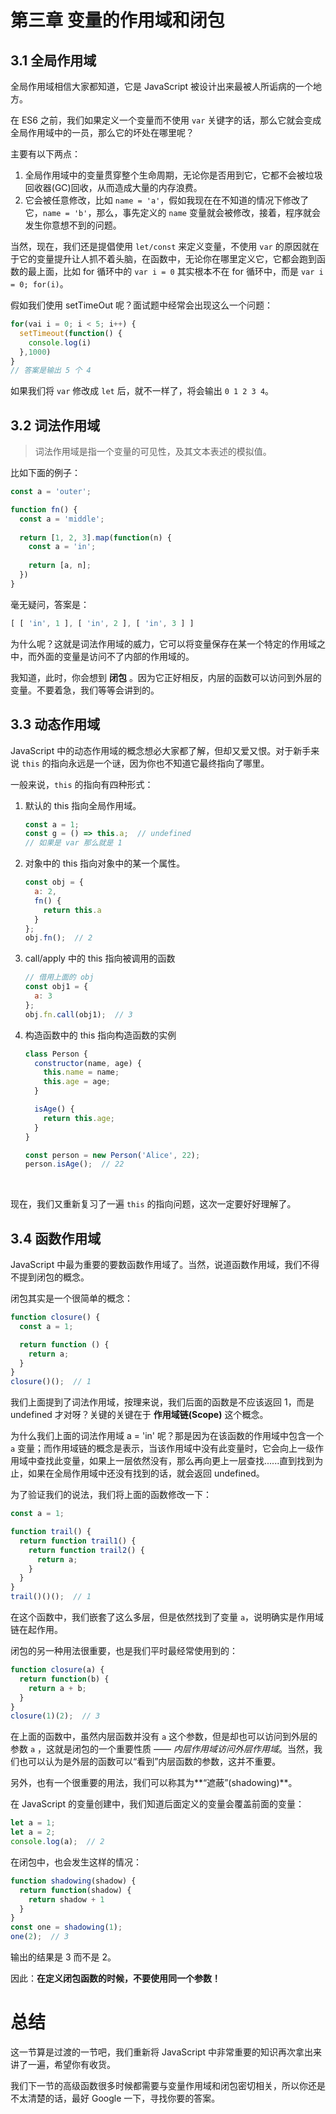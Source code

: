 # 第三章 变量的作用域和闭包

## 3.1 全局作用域

全局作用域相信大家都知道，它是 JavaScript 被设计出来最被人所诟病的一个地方。

在 ES6 之前，我们如果定义一个变量而不使用 `var` 关键字的话，那么它就会变成全局作用域中的一员，那么它的坏处在哪里呢？

主要有以下两点：

1. 全局作用域中的变量贯穿整个生命周期，无论你是否用到它，它都不会被垃圾回收器(GC)回收，从而造成大量的内存浪费。
2. 它会被任意修改，比如 `name = 'a'`，假如我现在在不知道的情况下修改了它，`name = 'b'`，那么，事先定义的 `name` 变量就会被修改，接着，程序就会发生你意想不到的问题。

当然，现在，我们还是提倡使用 `let/const` 来定义变量，不使用 `var` 的原因就在于它的变量提升让人抓不着头脑，在函数中，无论你在哪里定义它，它都会跑到函数的最上面，比如 for 循环中的 `var i = 0` 其实根本不在 for 循环中，而是 `var i = 0; for(i)`。

假如我们使用 setTimeOut 呢？面试题中经常会出现这么一个问题：

```javascript
for(vai i = 0; i < 5; i++) {
  setTimeout(function() {
    console.log(i)
  },1000)
}
// 答案是输出 5 个 4
```

如果我们将 `var` 修改成 `let` 后，就不一样了，将会输出 `0 1 2 3 4`。

## 3.2 词法作用域

>  词法作用域是指一个变量的可见性，及其文本表述的模拟值。

比如下面的例子：

```javascript
const a = 'outer';

function fn() {
  const a = 'middle';
  
  return [1, 2, 3].map(function(n) {
    const a = 'in';
    
    return [a, n];
  })
}
```

毫无疑问，答案是：

```javascript
[ [ 'in', 1 ], [ 'in', 2 ], [ 'in', 3 ] ]
```

为什么呢？这就是词法作用域的威力，它可以将变量保存在某一个特定的作用域之中，而外面的变量是访问不了内部的作用域的。

我知道，此时，你会想到 **闭包** 。因为它正好相反，内层的函数可以访问到外层的变量。不要着急，我们等等会讲到的。

## 3.3 动态作用域

JavaScript 中的动态作用域的概念想必大家都了解，但却又爱又恨。对于新手来说 `this` 的指向永远是一个谜，因为你也不知道它最终指向了哪里。

一般来说，`this` 的指向有四种形式：

1. 默认的 this 指向全局作用域。

   ```javascript
   const a = 1;
   const g = () => this.a;  // undefined
   // 如果是 var 那么就是 1
   ```

2. 对象中的 this 指向对象中的某一个属性。

   ```javascript
   const obj = {
     a: 2,
     fn() {
       return this.a
     }
   };
   obj.fn();  // 2
   ```

3. call/apply 中的 this 指向被调用的函数

   ```javascript
   // 借用上面的 obj
   const obj1 = {
     a: 3
   };
   obj.fn.call(obj1);  // 3
   ```

4. 构造函数中的 this 指向构造函数的实例

   ```javascript
   class Person {
     constructor(name, age) {
       this.name = name;
       this.age = age;
     }

     isAge() {
       return this.age;
     }
   }

   const person = new Person('Alice', 22);
   person.isAge();  // 22
   ```

   ​

现在，我们又重新复习了一遍 `this` 的指向问题，这次一定要好好理解了。

## 3.4 函数作用域

JavaScript 中最为重要的要数函数作用域了。当然，说道函数作用域，我们不得不提到闭包的概念。

闭包其实是一个很简单的概念：

```javascript
function closure() {
  const a = 1;

  return function () {
    return a;
  }
}
closure()();  // 1
```

我们上面提到了词法作用域，按理来说，我们后面的函数是不应该返回 1，而是 undefined 才对呀？关键的关键在于 **作用域链(Scope)** 这个概念。

为什么我们上面的词法作用域 a = 'in' 呢？那是因为在该函数的作用域中包含一个 `a` 变量；而作用域链的概念是表示，当该作用域中没有此变量时，它会向上一级作用域中查找此变量，如果上一层依然没有，那么再向更上一层查找......直到找到为止，如果在全局作用域中还没有找到的话，就会返回 undefined。

为了验证我们的说法，我们将上面的函数修改一下：

```javascript
const a = 1;

function trail() {
  return function trail1() {
    return function trail2() {
      return a;
    }
  }
}
trail()()();  // 1
```

在这个函数中，我们嵌套了这么多层，但是依然找到了变量 `a`，说明确实是作用域链在起作用。

闭包的另一种用法很重要，也是我们平时最经常使用到的：

```javascript
function closure(a) {
  return function(b) {
    return a + b;
  }
}
closure(1)(2);  // 3
```

在上面的函数中，虽然内层函数并没有 `a` 这个参数，但是却也可以访问到外层的参数 `a` ，这就是闭包的一个重要性质 —— *内层作用域访问外层作用域*。当然，我们也可以认为是外层的函数可以“看到”内层函数的参数，这并不重要。

另外，也有一个很重要的用法，我们可以称其为**“遮蔽”(shadowing)**。

在 JavaScript 的变量创建中，我们知道后面定义的变量会覆盖前面的变量：

```javascript
let a = 1;
let a = 2;
console.log(a);  // 2
```

在闭包中，也会发生这样的情况：

```javascript
function shadowing(shadow) {
  return function(shadow) {
    return shadow + 1
  }
}
const one = shadowing(1);
one(2);  // 3
```

输出的结果是 3 而不是 2。

因此：**在定义闭包函数的时候，不要使用同一个参数！**

# 总结

这一节算是过渡的一节吧，我们重新将 JavaScript 中非常重要的知识再次拿出来讲了一遍，希望你有收货。

我们下一节的高级函数很多时候都需要与变量作用域和闭包密切相关，所以你还是不太清楚的话，最好 Google 一下，寻找你要的答案。